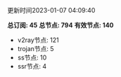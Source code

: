 更新时间2023-01-07 04:09:40

**总订阅: 45**
**总节点: 794**
**有效节点: 140**
- v2ray节点: 121
- trojan节点: 5
- ss节点: 10
- ssr节点: 4
